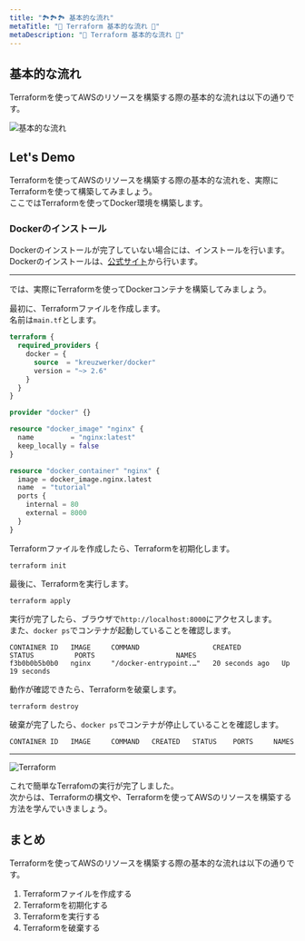 ```yaml
---
title: "🏞️🏞️🏞️ 基本的な流れ"
metaTitle: "🤖 Terraform 基本的な流れ 🤖"
metaDescription: "🤖 Terraform 基本的な流れ 🤖"
---
```


## 基本的な流れ

Terraformを使ってAWSのリソースを構築する際の基本的な流れは以下の通りです。  

![基本的な流れ](/img/workflow.png)  

## Let's Demo

Terraformを使ってAWSのリソースを構築する際の基本的な流れを、実際にTerraformを使って構築してみましょう。  
ここではTerraformを使ってDocker環境を構築します。  

### Dockerのインストール

Dockerのインストールが完了していない場合には、インストールを行います。  
Dockerのインストールは、[公式サイト](https://docs.docker.com/get-docker/)から行います。  

---

では、実際にTerraformを使ってDockerコンテナを構築してみましょう。  

最初に、Terraformファイルを作成します。  
名前は`main.tf`とします。  

```terraform
terraform {
  required_providers {
    docker = {
      source  = "kreuzwerker/docker"
      version = "~> 2.6"
    }
  }
}

provider "docker" {}

resource "docker_image" "nginx" {
  name         = "nginx:latest"
  keep_locally = false
}

resource "docker_container" "nginx" {
  image = docker_image.nginx.latest
  name  = "tutorial"
  ports {
    internal = 80
    external = 8000
  }
}
```

Terraformファイルを作成したら、Terraformを初期化します。  

```shell
terraform init
```

最後に、Terraformを実行します。  

```shell
terraform apply
```

実行が完了したら、ブラウザで`http://localhost:8000`にアクセスします。  
また、`docker ps`でコンテナが起動していることを確認します。  

```shell
CONTAINER ID   IMAGE     COMMAND                  CREATED          STATUS          PORTS                    NAMES
f3b0b0b5b0b0   nginx     "/docker-entrypoint.…"   20 seconds ago   Up 19 seconds
```

動作が確認できたら、Terraformを破棄します。  

```shell
terraform destroy
```

破棄が完了したら、`docker ps`でコンテナが停止していることを確認します。  

```shell
CONTAINER ID   IMAGE     COMMAND   CREATED   STATUS    PORTS     NAMES
```

---

![Terraform](/img/terraform-demo.gif)  

これで簡単なTerrafomの実行が完了しました。  
次からは、Terraformの構文や、Terraformを使ってAWSのリソースを構築する方法を学んでいきましょう。  

## まとめ

Terraformを使ってAWSのリソースを構築する際の基本的な流れは以下の通りです。  

1. Terraformファイルを作成する
2. Terraformを初期化する
3. Terraformを実行する
4. Terraformを破棄する

